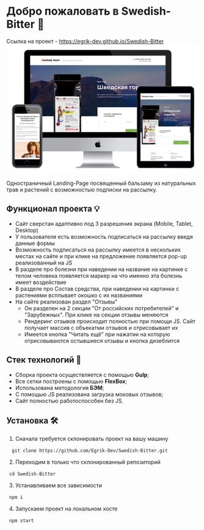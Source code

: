 # Добро пожаловать в Swedish-Bitter 🎉

Ссылка на проект - https://egrik-dev.github.io/Swedish-Bitter
![screenshot](./source/img/screenshots.png)

Одностраничный Landing-Page посвященный бальзаму из натуральных трав и растений с возможностью подписки на рассылку.

## Функционал проекта 💡

- Сайт сверстан адаптивно под 3 разрешения экрана (Mobile, Tablet, Desktop)
- У пользователя есть возможность подписаться на рассылку введя данные формы
- Возможность подписаться на рассылку имеется в нескольких местах на сайте и при клике на предложение появляется pop-up реализованный на JS
- В разделе про болезни при наведении на название на картинке с телом человека появляется маркер на что именно эта болезнь имеет воздействие
- В разделе про Состав средства, при наведении на картинки с растениями всплывает окошко с их названиями
- На сайте реализован раздел "Отзывы"
  - Он разделен на 2 секции "От российских потребителей" и "Зарубежных". При клике на секции отзывы меняются
  - Рендеринг отзывов происходит полностью при помощи JS. Сайт получает массив с объекатми отзывов и отрисовывает их
  - Имеется кнопка "Читать ещё" при нажатии на которую отрисовываются остывшиеся отзывы и кнопка дизеблится

## Стек технологий 🤖

- Сборка проекта осуществляется с помощью **Gulp**;
- Все сетки построены с помощью **FlexBox**;
- Использована методология **БЭМ**;
- С помощью JS реализована загрузка моковых отзывов;
- Сайт полностью работоспособен без JS.

## Установка 🛠

1. Сначала требуется склонировать проект на вашу машину

```
  git clone https://github.com/Egrik-Dev/Swedish-Bitter.git
```

2. Переходим в только что склонированный репозиторий

```
 cd Swedish-Bitter
```

3. Устанавливаем все зависимости

```
 npm i
```

4. Запускаем проект на локальном хосте

```
 npm start
```
